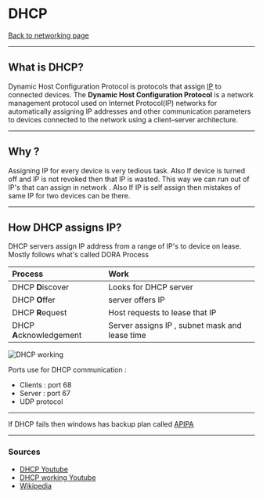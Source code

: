 # DHCP 
[Back to networking page](./index.md)

---

## What is DHCP?
Dynamic Host Configuration Protocol is protocols that assign [IP](IP.md) to connected devices.
The **Dynamic Host Configuration Protocol** is a network management protocol used on Internet Protocol(IP) networks for automatically assigning IP addresses and other communication parameters to devices connected to the network using a client–server architecture.

---

## Why ?
Assigning IP for every device is very tedious task. Also If device is turned off and IP is not revoked then that IP is wasted. This way we can run out of IP's that can assign in network . Also If IP is self assign then mistakes of same IP for two devices can be there.

---

## How DHCP assigns IP?
DHCP servers assign IP address from a range of IP's to device on lease.
Mostly follows what's called DORA Process 

|Process|Work|
|:-|:-|
|DHCP **D**iscover | Looks for DHCP server|
|DHCP **O**ffer |server offers IP|
|DHCP **R**equest|Host requests to lease that IP|
|DHCP **A**cknowledgement |Server assigns IP , subnet mask and lease time|

![DHCP working](https://forum.huawei.com/enterprise/en/data/attachment/forum/202003/12/113904og7bm2c50i593yqy.png?26.png)

Ports use for DHCP communication :
- Clients : port 68
- Server : port 67
- UDP protocol

---

If DHCP fails then windows has backup plan called [APIPA](APIPA.md)

---

### Sources
- [DHCP Youtube](https://youtu.be/e6-TaH5bkjo)
- [DHCP working Youtube](https://youtu.be/S43CFcpOZSI)
- [Wikipedia](https://en.wikipedia.org/wiki/Dynamic_Host_Configuration_Protocol)